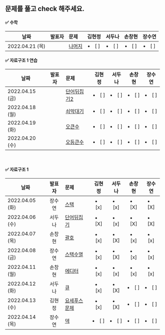 ## 문제를 풀고 check 해주세요.

 
 #### ✅ 수학
 
  |날짜|발표자|문제|김현정|서두나|손창현|장수연|
|----|:-------------------:|:-----|:----:|:----:|:----:|:----:|
|2022.04.21 (목)||[나머지](https://www.acmicpc.net/problem/10430)|  <li> [ ] </li> |<li> [ ] </li> |<li> [ ] </li>| <li> [ ] </li> |

 
 #### ✅ 자료구조 1 연습
 
 |날짜|발표자|문제|김현정|서두나|손창현|장수연|
|----|:-------------------:|:-----|:----:|:----:|:----:|:----:|
|2022.04.15 (금)||[단어뒤집기2](https://www.acmicpc.net/problem/17413)|  <li> [ ] </li> |<li> [ ] </li> |<li> [ ] </li>| <li> [ ] </li> |
|2022.04.18 (월)||[쇠막대기](https://www.acmicpc.net/problem/10799)|  <li> [ ] </li> |<li> [ ] </li> |<li> [ ] </li>| <li> [ ] </li> |
|2022.04.19 (화)||[오큰수](https://www.acmicpc.net/problem/17298)| <li> [ ] </li>| <li> [ ] </li> |<li> [ ] </li>| <li> [ ] </li> |
|2022.04.20 (수)||[오등큰수](https://www.acmicpc.net/problem/17299)| <li> [ ] </li>| <li> [ ] </li> |<li> [ ] </li>| <li> [ ] </li> |
 
 <br/>
 
 #### ✅ 자료구조 1 
  
|날짜|발표자|문제|김현정|서두나|손창현|장수연|
|----|:-------------------:|:-----|:----:|:----:|:----:|:----:|  
| 2022.04.05 (화)| 장수연| [스택](https://www.acmicpc.net/problem/10828) | <li> [x] </li>| <li> [x] </li> |<li> [X] </li>| <li> [X] </li> |
| 2022.04.06 (수) | 서두나 | [단어뒤집기](https://www.acmicpc.net/problem/9093)|<li> [X] </li>| <li> [x] </li> |<li> [X] </li>| <li> [X] </li> |
| 2022.04.07 (목)|손창현|[괄호](https://www.acmicpc.net/problem/9012)  | <li> [x] </li> |<li> [X] </li> |<li> [x] </li>| <li> [x] </li> |
| 2022.04.08 (금)| 장수연 |[스택수열](https://www.acmicpc.net/problem/1874) | <li> [x] </li> |<li> [X] </li> |<li> [x] </li>| <li> [x] </li> |
| 2022.04.11 (월)| 손창현 |[에디터](https://www.acmicpc.net/problem/1406)  |<li> [x] </li> |<li> [x] </li> |<li> [x] </li>| <li> [x] </li> |
| 2022.04.12 (화) | 서두나 |[큐](https://www.acmicpc.net/problem/10845)  | <li> [x] </li> |<li> [X] </li> |<li> [ ] </li>| <li> [ ] </li> |
| 2022.04.13 (수)| 김현정 |[요세푸스문제](https://www.acmicpc.net/problem/1158)|  <li> [x] </li> |<li> [X] </li> |<li> [ ] </li>| <li> [ ] </li> |
| 2022.04.14 (목) | 장수연 |[덱](https://www.acmicpc.net/problem/10866)   |  <li> [ ] </li> |<li> [ ] </li> |<li> [ ] </li>| <li> [ ] </li> |




 

